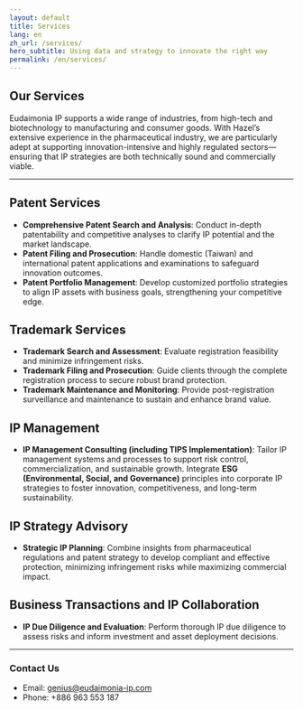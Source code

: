 ```yaml
---
layout: default
title: Services
lang: en
zh_url: /services/
hero_subtitle: Using data and strategy to innovate the right way
permalink: /en/services/
---
```


## Our Services

Eudaimonia IP supports a wide range of industries, from high-tech and biotechnology to manufacturing and consumer goods. With Hazel’s extensive experience in the pharmaceutical industry, we are particularly adept at supporting innovation-intensive and highly regulated sectors—ensuring that IP strategies are both technically sound and commercially viable.

---

## Patent Services
- **Comprehensive Patent Search and Analysis**: Conduct in-depth patentability and competitive analyses to clarify IP potential and the market landscape.  
- **Patent Filing and Prosecution**: Handle domestic (Taiwan) and international patent applications and examinations to safeguard innovation outcomes.  
- **Patent Portfolio Management**: Develop customized portfolio strategies to align IP assets with business goals, strengthening your competitive edge.  

## Trademark Services
- **Trademark Search and Assessment**: Evaluate registration feasibility and minimize infringement risks.  
- **Trademark Filing and Prosecution**: Guide clients through the complete registration process to secure robust brand protection.  
- **Trademark Maintenance and Monitoring**: Provide post-registration surveillance and maintenance to sustain and enhance brand value.  

## IP Management
- **IP Management Consulting (including TIPS Implementation)**: Tailor IP management systems and processes to support risk control, commercialization, and sustainable growth. Integrate **ESG (Environmental, Social, and Governance)** principles into corporate IP strategies to foster innovation, competitiveness, and long-term sustainability.  

## IP Strategy Advisory
- **Strategic IP Planning**: Combine insights from pharmaceutical regulations and patent strategy to develop compliant and effective protection, minimizing infringement risks while maximizing commercial impact.  

## Business Transactions and IP Collaboration
- **IP Due Diligence and Evaluation**: Perform thorough IP due diligence to assess risks and inform investment and asset deployment decisions.  

---

### Contact Us
- Email: genius@eudaimonia-ip.com  
- Phone: +886 963 553 187

